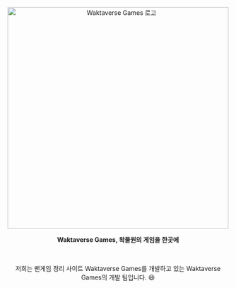 <p align="center">
  <img src="https://cdn.discordapp.com/attachments/1061504655697395712/1127403997989441586/IconTextColor.png" alt="Waktaverse Games 로고" width="500" />
</p>
<p align="center"><strong>Waktaverse Games, 왁물원의 게임을 한곳에</strong></p>
<br>
<p align="center">저희는 팬게임 정리 사이트 Waktaverse Games를 개발하고 있는 Waktaverse Games의 개발 팀입니다. 😆</p>
